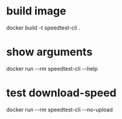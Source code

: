 # build image
docker build -t speedtest-cli .

# show arguments
docker run --rm speedtest-cli --help

# test download-speed
docker run --rm speedtest-cli --no-upload

